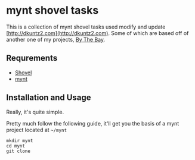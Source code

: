 # mynt shovel tasks

This is a collection of mynt shovel tasks used modify and update [http://dkuntz2.com](http://dkuntz2.com). Some of which are based off of another one of my projects, [By The Bay](https://github.com/dkuntz2/bythebay).

## Requrements

- [Shovel](https://github.com/seomoz/shovel)
- [mynt](https://github.com/Anomareh/mynt)

## Installation and Usage

Really, it's quite simple. 

Pretty much follow the following guide, it'll get you the basis of a mynt project located at `~/mynt`

	mkdir mynt
	cd mynt
	git clone 